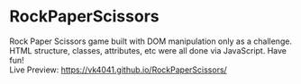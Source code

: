 # RockPaperScissors
Rock Paper Scissors game built with DOM manipulation only as a challenge.
HTML structure, classes, attributes, etc were all done via JavaScript.
Have fun!\
Live Preview: https://vk4041.github.io/RockPaperScissors/
